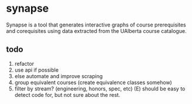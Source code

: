 # synapse

Synapse is a tool that generates interactive graphs of course prerequisites and corequisites using data extracted from the UAlberta course catalogue.

## todo
1.  refactor
2.  use api if possible
3.  else automate and improve scraping
4.  group equivalent courses (create equivalence classes somehow)
5.  filter by stream? (engineering, honors, spec, etc) (E) should be easy to detect code for, but not sure about the rest.
